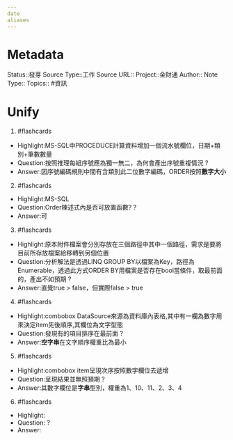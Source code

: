 ```yaml
---
date
aliases
---
```

# Metadata
Status::發芽
Source Type::工作
Source URL::
Project::金財通
Author::
Note Type::
Topics::
#資訊 
# Unify




1. #flashcards 
- Highlight:MS-SQL中PROCEDUCE計算資料增加一個流水號欄位，日期+類別+筆數數量
- Question:按照推理每組序號應為獨一無二，為何會產出序號重複情況
?
- Answer:因序號編碼規則中間有含類別此二位數字編碼，ORDER按照**數字大小**

2. #flashcards 
- Highlight:MS-SQL
- Question:Order陳述式內是否可放置函數?
?
- Answer:可

3. #flashcards 
- Highlight:原本附件檔案會分別存放在三個路徑中其中一個路徑，需求是要將目前所存放檔案給移轉到另個位置
- Question:分析解法是透過LINQ GROUP BY以檔案為Key，路徑為Enumerable，透過此方式ORDER BY用檔案是否存在bool當條件，取最前面的，產出不如預期
?
- Answer:直覺true > false，但實際false > true

4. #flashcards 
- Highlight:combobox DataSource來源為資料庫內表格,其中有一欄為數字用來決定item先後順序,其欄位為文字型態
- Question:發現有的項目排序在最前面
?
- Answer:**空字串**在文字順序權重比為最小

5. #flashcards 
- Highlight:combobox item呈現次序按照數字欄位去遞增
- Question:呈現結果並無照預期
?
- Answer:其數字欄位是**字串**型別，權重為1、10、11、2、3、4

6. #flashcards 
- Highlight:
- Question:
?
- Answer:
